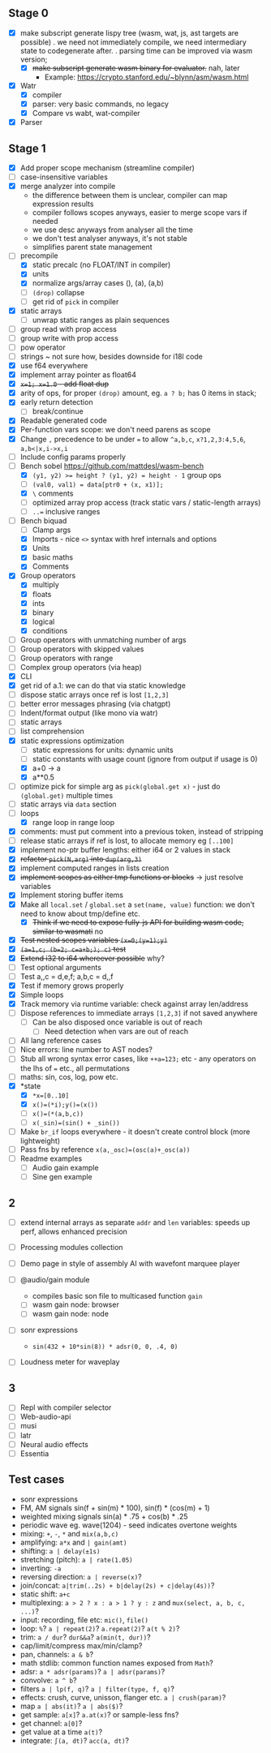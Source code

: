 ## Stage 0

* [x] make subscript generate lispy tree (wasm, wat, js, ast targets are possible)
  . we need not immediately compile, we need intermediary state to codegenerate after.
  . parsing time can be improved via wasm version;
  * [x] ~~make subscript generate wasm binary for evaluator.~~ nah, later
    * Example: https://crypto.stanford.edu/~blynn/asm/wasm.html

* [x] Watr
  * [x] compiler
  * [x] parser: very basic commands, no legacy
  * [x] Compare vs wabt, wat-compiler

* [x] Parser

## Stage 1

* [x] Add proper scope mechanism (streamline compiler)
* [ ] case-insensitive variables
* [x] merge analyzer into compile
  + the difference between them is unclear, compiler can map expression results
  + compiler follows scopes anyways, easier to merge scope vars if needed
  + we use desc anyways from analyser all the time
  + we don't test analyser anyways, it's not stable
  + simplifies parent state management
* [ ] precompile
  * [x] static precalc (no FLOAT/INT in compiler)
  * [x] units
  * [x] normalize args/array cases (), (a), (a,b)
  * [ ] `(drop)` collapse
  * [ ] get rid of `pick` in compiler
* [x] static arrays
  * [ ] unwrap static ranges as plain sequences
* [ ] group read with prop access
* [ ] group write with prop access
* [ ] pow operator
* [ ] strings ~ not sure how, besides downside for i18l code
* [x] use f64 everywhere
* [x] implement array pointer as float64
* [x] ~~`x=1; x=1.0` - add float dup~~
* [x] arity of ops, for proper `(drop)` amount, eg. `a ? b;` has 0 items in stack;
* [x] early return detection
  * [ ] break/continue
* [x] Readable generated code
* [x] Per-function vars scope: we don't need parens as scope
* [x] Change `,` precedence to be under `=` to allow `^a,b,c`, `x?1,2,3:4,5,6`, `a,b<|x,i->x,i`
* [ ] Include config params properly
* [ ] Bench sobel https://github.com/mattdesl/wasm-bench
  * [x] `(y1, y2) >= height ? (y1, y2) = height - 1` group ops
  * [ ] `(val0, val1) = data[ptr0 + (x, x1)];`
  * [x] `\` comments
  * [ ] optimized array prop access (track static vars / static-length arrays)
  * [ ] `..=` inclusive ranges
* [ ] Bench biquad
  * [ ] Clamp args
  * [x] Imports - nice `<>` syntax with href internals and options
  * [x] Units
  * [x] basic maths
  * [x] Comments
* [x] Group operators
  * [x] multiply
  * [x] floats
  * [x] ints
  * [x] binary
  * [x] logical
  * [x] conditions
* [ ] Group operators with unmatching number of args
* [ ] Group operators with skipped values
* [ ] Group operators with range
* [ ] Complex group operators (via heap)
* [x] CLI
* [x] get rid of a.1: we can do that via static knowledge
* [ ] dispose static arrays once ref is lost `[1,2,3]`
* [ ] better error messages phrasing (via chatgpt)
* [ ] Indent/format output (like mono via watr)
* [ ] static arrays
* [ ] list comprehension
* [x] static expressions optimization
  * [ ] static expressions for units: dynamic units
  * [ ] static constants with usage count (ignore from output if usage is 0)
  * [x] a+0 -> a
  * [x] a**0.5
* [ ] optimize pick for simple arg as `pick(global.get x)` - just do `(global.get)` multiple times
* [ ] static arrays via `data` section
* [ ] loops
  * [x] range loop in range loop
* [x] comments: must put comment into a previous token, instead of stripping
* [ ] release static arrays if ref is lost, to allocate memory eg `[..100]`
* [x] implement no-ptr buffer lengths: either i64 or 2 values in stack
* [x] ~~refactor `pick(N,arg)` into `dup(arg,3)`~~
* [x] implement computed ranges in lists creation
* [x] ~~implement scopes as either tmp functions or blocks~~ -> just resolve variables
* [x] Implement storing buffer items
* [x] Make all `local.set` / `global.set` a `set(name, value)` function: we don't need to know about tmp/define etc.
  * [x] ~~Think if we need to expose fully-js API for building wasm code, similar to wasmati~~ no
* [x] ~~Test nested scopes variables `(x=0;(y=1);y)`~~
* [x] ~~`(a=1,c; (b=2; c=a+b;); c)` test~~
* [x] ~~Extend i32 to i64 whereever possible~~ why?
* [ ] Test optional arguments
* [ ] Test a,,c = d,e,f; a,b,c = d,,f
* [x] Test if memory grows properly
* [x] Simple loops
* [x] Track memory via runtime variable: check against array len/address
* [ ] Dispose references to immediate arrays `[1,2,3]` if not saved anywhere
  * [ ] Can be also disposed once variable is out of reach
    * [ ] Need detection when vars are out of reach
* [ ] All lang reference cases
* [ ] Nice errors: line number to AST nodes?
* [ ] Stub all wrong syntax error cases, like `++a=123;` etc - any operators on the lhs of `=` etc., all permutations
* [ ] maths: sin, cos, log, pow etc.
* [x] *state
  * [x] `*x=[0..10]`
  * [x] `x()=(*i);y()=(x())`
  * [ ] `x()=(*(a,b,c))`
  * [ ] `x(_sin)=(sin() + _sin())`
* [ ] Make `br_if` loops everywhere - it doesn't create control block (more lightweight)
* [ ] Pass fns by reference `x(a,_osc)=(osc(a)+_osc(a))`
* [ ] Readme examples
  * [ ] Audio gain example
  * [ ] Sine gen example

## 2

* [ ] extend internal arrays as separate `addr` and `len` variables: speeds up perf, allows enhanced precision
* [ ] Processing modules collection

* [ ] Demo page in style of assembly AI with wavefont marquee player

* [ ] @audio/gain module
  * compiles basic son file to multicased function `gain`
  * [ ] wasm gain node: browser
  * [ ] wasm gain node: node

* [ ] sonr expressions
  * `sin(432 + 10*sin(8)) * adsr(0, 0, .4, 0)`

* [ ] Loudness meter for waveplay

## 3

* [ ] Repl with compiler selector
* [ ] Web-audio-api
* [ ] musi
* [ ] latr
* [ ] Neural audio effects
* [ ] Essentia

## Test cases

* sonr expressions
* FM, AM signals sin(f + sin(m) * 100), sin(f) * (cos(m) + 1)
* weighted mixing signals sin(a) * .75 + cos(b) * .25
* periodic wave eg. wave(1204) - seed indicates overtone weights
* mixing: `+`, `-`, `*` and `mix(a,b,c)`
* amplifying: `a*x` and `| gain(amt)`
* shifting: `a | delay(±1s)`
* stretching (pitch): `a | rate(1.05)`
* inverting: `-a`
* reversing direction: `a | reverse(x)`?
* join/concat: `a|trim(..2s) + b|delay(2s) + c|delay(4s))`?
* static shift: `a+c`
* multiplexing: `a > 2 ? x : a > 1 ? y : z` and `mux(select, a, b, c, ...)`?
* input: recording, file etc: `mic()`, `file()`
* loop: `%`? `a | repeat(2)`? `a.repeat(2)`? `a(t % 2)`?
* trim: `a / dur`? `dur&&a`? `a(min(t, dur))`?
* cap/limit/compress max/min/clamp?
* pan, channels: `a & b`?
* math stdlib: common function names exposed from `Math`?
* adsr: `a * adsr(params)`? `a | adsr(params)`?
* convolve: `a ^ b`?
* filters `a | lp(f, q)`? `a | filter(type, f, q)`?
* effects: crush, curve, unisson, flanger etc.  `a | crush(param)`?
* map `a | abs(it)`? `a | abs($)`?
* get sample:  `a[x]`? `a.at(x)`? or sample-less fns?
* get channel: `a[0]`?
* get value at a time `a(t)`?
* integrate: `∫(a, dt)`? `acc(a, dt)`?

